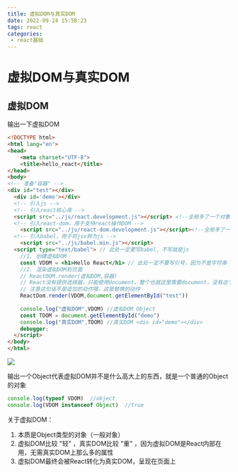 ```yaml
---
title: 虚拟DOM与真实DOM
date: 2022-09-24 15:58:23
tags: react
categories: 	
 - react基础
---
```


# 虚拟DOM与真实DOM

## 虚拟DOM

输出一下虚拟DOM

```html
<!DOCTYPE html>
<html lang="en">
<head>
    <meta charset="UTF-8">
    <title>hello_react</title>
</head>
<body>
<!-- 准备"容器" -->
<div id="test"></div>
  <div id='demo'></div>
  <!-- 引入js -->
  <!-- 引入react核心库 -->
  <script src="../js/react.development.js"></script> <!--全局多了一个对象 React -->
  <!-- 引入react-dom，用于支持react操作DOM -->
	<script src="../js/react-dom.development.js"></script><!--全局多了一个对象 ReactDOM -->
  <!-- 引入babel，用于将jsx转为js -->
	<script src="../js/babel.min.js"></script>
  <script type="text/babel"> // 此处一定要写babel，不写就是js
  	//1. 创建虚拟DOM
  	const VDOM = <h1>Hello React</h1> // 此处一定不要写引号，因为不是字符串
  	//2. 渲染虚拟DOM到页面
  	// ReactDOM.render(虚拟DOM,容器)
  	// React没有提供选择器，只能使用document，整个也就这里需要document，没有这个写不下去
  	// 注意这句话不是追加的动作哦，这是替换的动作
  	ReactDom.render(VDOM,document.getElementById("test"))
  
  	console.log("虚拟DOM",VDOM) //虚拟DOM Object
  	const TDOM = document.getElementById("demo")
  	console.log("真实DOM",TDOM) //真实DOM <div id="demo"></div>
  	debugger; 
  </script>
</body>
</html>
```

![](https://react-1300475487.cos.ap-chengdu.myqcloud.com/VDOM.png)

输出一个Object代表虚拟DOM并不是什么高大上的东西，就是一个普通的Object的对象

```js
console.log(typeof VDOM)  //object
console.log(VDOM instanceof Object)  //true
```

关于虚拟DOM：

1. 本质是Object类型的对象（一般对象）
2. 虚拟DOM比较 "轻" ，真实DOM比较 "重" ，因为虚拟DOM是React内部在用，无需真实DOM上那么多的属性
3. 虚拟DOM最终会被React转化为真实DOM，呈现在页面上

